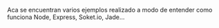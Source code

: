 Aca se encuentran varios ejemplos realizado a modo de entender como funciona Node, Express, Soket.io, Jade...